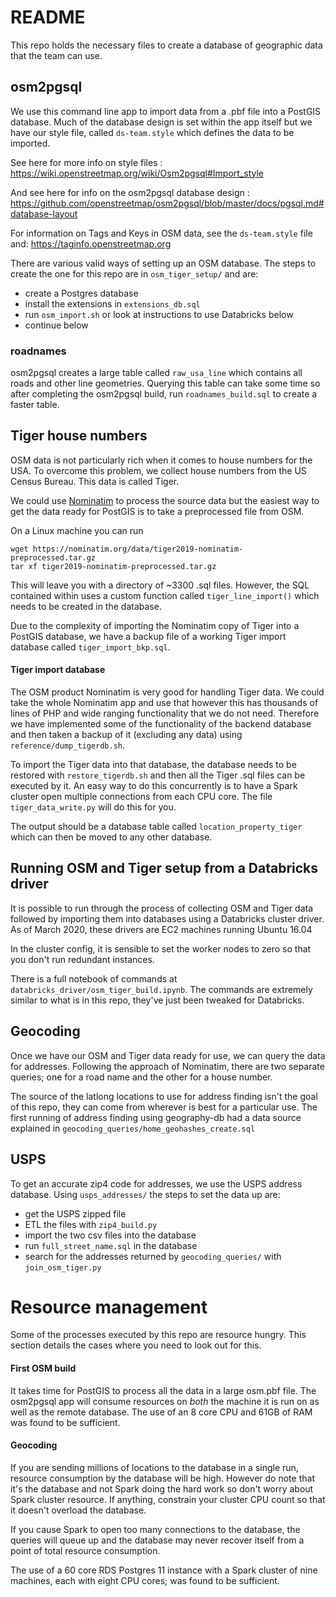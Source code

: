 # README #

This repo holds the necessary files to create a database of geographic data that the team can use.

## osm2pgsql
We use this command line app to import data from a .pbf file into a PostGIS database.
Much of the database design is set within the app itself but we have our style file, called `ds-team.style` which defines the data to be imported.

See here for more info on style files : https://wiki.openstreetmap.org/wiki/Osm2pgsql#Import_style

And see here for info on the osm2pgsql database design : https://github.com/openstreetmap/osm2pgsql/blob/master/docs/pgsql.md#database-layout

For information on Tags and Keys in OSM data, see the `ds-team.style` file and:
https://taginfo.openstreetmap.org

There are various valid ways of setting up an OSM database. The steps to create the one for this repo are in `osm_tiger_setup/` and are:
 - create a Postgres database
 - install the extensions in `extensions_db.sql`
 - run `osm_import.sh` or look at instructions to use Databricks below
 - continue below

### roadnames

osm2pgsql creates a large table called `raw_usa_line` which contains all roads and other line geometries. Querying this table can take 
some time so after completing the osm2pgsql build, run `roadnames_build.sql` to create a faster table.

## Tiger house numbers
OSM data is not particularly rich when it comes to house numbers for the USA. To overcome this problem, we collect house numbers from the US Census Bureau.
This data is called Tiger.

We could use [Nominatim](https://github.com/openstreetmap/Nominatim/tree/master/data-sources/us-tiger) to process the source data but the easiest way to get the data ready for PostGIS is to take a preprocessed file from OSM.

On a Linux machine you can run
```
wget https://nominatim.org/data/tiger2019-nominatim-preprocessed.tar.gz
tar xf tiger2019-nominatim-preprocessed.tar.gz
```

This will leave you with a directory of ~3300 .sql files. However, the SQL contained within uses a custom function called `tiger_line_import()` which needs to be created in the database.

Due to the complexity of importing the Nominatim copy of Tiger into a PostGIS database, we have a backup file of a working Tiger import database called `tiger_import_bkp.sql`.

#### Tiger import database
The OSM product Nominatim is very good for handling Tiger data. We could take the whole Nominatim app and use that however this 
has thousands of lines of PHP and wide ranging functionality that we do not need. Therefore we have implemented some of the functionality
of the backend database and then taken a backup of it (excluding any data) using `reference/dump_tigerdb.sh`.

To import the Tiger data into that database, the database needs to be restored with `restore_tigerdb.sh` and then all the Tiger .sql files can be executed by it. An easy way to do this
concurrently is to have a Spark cluster open multiple connections from each CPU core. The file `tiger_data_write.py` will do this for you.

The output should be a database table called `location_property_tiger` which can then be moved to any other database.

## Running OSM and Tiger setup from a Databricks driver
It is possible to run through the process of collecting OSM and Tiger data followed by importing them into databases using a Databricks cluster driver.
As of March 2020, these drivers are EC2 machines running Ubuntu 16.04

In the cluster config, it is sensible to set the worker nodes to zero so that you don't run redundant instances.

There is a full notebook of commands at `databricks_driver/osm_tiger_build.ipynb`. The commands are extremely similar to what is in this repo, they've just been tweaked for Databricks.

## Geocoding

Once we have our OSM and Tiger data ready for use, we can query the data for addresses.
Following the approach of Nominatim, there are two separate queries; one for a road name and the other for a house number.

The source of the latlong locations to use for address finding isn't the goal of this repo, they can come from wherever is best 
for a particular use. The first running of address finding using geography-db had a data source explained in `geocoding_queries/home_geohashes_create.sql`


## USPS

To get an accurate zip4 code for addresses, we use the USPS address database. Using `usps_addresses/` the steps to set the data up are:
 - get the USPS zipped file
 - ETL the files with `zip4_build.py`
 - import the two csv files into the database
 - run `full_street_name.sql` in the database
 - search for the addresses returned by `geocoding_queries/` with `join_osm_tiger.py`



# Resource management

Some of the processes executed by this repo are resource hungry. This section details the cases where you need to look out for this.

#### First OSM build
It takes time for PostGIS to process all the data in a large osm.pbf file. The osm2pgsql app will consume resources on *both* the machine it is run on 
as well as the remote database. The use of an 8 core CPU and 61GB of RAM was found to be sufficient.

#### Geocoding 
If you are sending millions of locations to the database in a single run, resource consumption by the database will be high. However do note that it's the database and
not Spark doing the hard work so don't worry about Spark cluster resource. If anything, constrain your cluster CPU count so that it doesn't overload the database.

If you cause Spark to open too many connections to the database, the queries will queue up and the database may never recover itself from a point of total resource consumption.

The use of a 60 core RDS Postgres 11 instance with a Spark cluster of nine machines, each with eight CPU cores; was found to be sufficient.